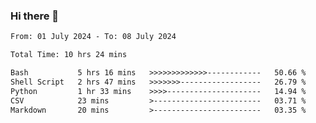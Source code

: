 ### Hi there 👋

<!--
**ututono/ututono** is a ✨ _special_ ✨ repository because its `README.md` (this file) appears on your GitHub profile.

Here are some ideas to get you started:

- 🔭 I’m currently working on ...
- 🌱 I’m currently learning ...
- 👯 I’m looking to collaborate on ...
- 🤔 I’m looking for help with ...
- 💬 Ask me about ...
- 📫 How to reach me: ...
- 😄 Pronouns: ...
- ⚡ Fun fact: ...
-->



<!--START_SECTION:waka-->

```txt
From: 01 July 2024 - To: 08 July 2024

Total Time: 10 hrs 24 mins

Bash           5 hrs 16 mins   >>>>>>>>>>>>>------------   50.66 %
Shell Script   2 hrs 47 mins   >>>>>>>------------------   26.79 %
Python         1 hr 33 mins    >>>>---------------------   14.94 %
CSV            23 mins         >------------------------   03.71 %
Markdown       20 mins         >------------------------   03.35 %
```

<!--END_SECTION:waka-->
